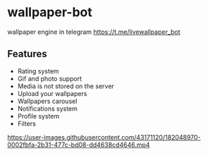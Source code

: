 # wallpaper-bot
wallpaper engine in telegram
https://t.me/livewallpaper_bot

## Features
- Rating system
- Gif and photo support
- Media is not stored on the server 
- Upload your wallpapers
- Wallpapers carousel
- Notifications system
- Profile system
- Filters



https://user-images.githubusercontent.com/43171120/182048970-0002fbfa-2b31-477c-bd08-dd4638cd4646.mp4

